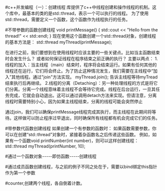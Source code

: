 #c++并发编程（一）：创建线程
<thread>库提供了c++中线程创建和操作线程的机制。这个库中，最基本的类的是std::thread，表示一个可以执行的线程。
为了使用std::thread，需要定义一个函数，这个函数作为线程执行的任务。

#不带参数的函数创建线程
void printMessage() {
    std::cout << "Hello from the thread!" << std::endl;
}
现在使用这个函数创建一个std::thread对象，创建线程的基本方法是：
std::thread myThread(printMessage);

在进行之前，我们要想到在使用线程时应该主要的一些关键点。比如当主函数结束时会发生什么？
或者如何保证线程在程序结束之前正确的执行？
主要以两点：
1.线程的加入：当主线程（main）结束时，程序将会结束运行。如果有任何其他的线程还在运行，它们将会终止。为了防止这种情况发生，我们需要在主线程中“加入”其他线程。通过"join"方法实现。
myThread.join();
告诉主线程等待myTread结束执行后再继续。
2.线程的分离（Detaching）：另一种处理线程的方式是将它们分离。分离一个线程意味着主线程不会等待它完成。线程在后台运行，一旦其任务完成，它就会自动退出。这可以通过调用detach方法来实现。但请注意，分离线程时需要特别小心，因为如果主线程结束，分离的线程可能会突然停止


通过join，我们可以确保printMessage线程完成其执行，而主线程在此期间将等待。这样做可以防止程序过早退出，同时确保所有线程都有机会完成它们的任务。


#带参数代函数创建线程
如果创建一个有参数的函数时：
如果函数需要参数，你可以在创建“std::thread”对象时，紧接着杂函数名之后传递这些函数。
例如，如果有一个函数void printNumber(int number)，则可以这样创建线程：std::thread myThread(printNumber, 10);

#通过一个函数对象-----即仿函数-----创建线程



#通过成员函数创建线程，与之前的例子不同之处在于，需要以bind绑定this指针作为第一个参数



#counter,创建两个线程，各自倒着计数。